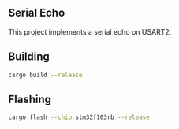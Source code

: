 ## Serial Echo
This project implements a serial echo on USART2.

## Building
```bash
cargo build --release
```

## Flashing
```bash
cargo flash --chip stm32f103rb --release
```